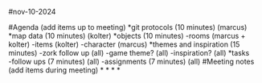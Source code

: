 #nov-10-2024

#Agenda (add items up to meeting)
*git protocols 			(10 minutes)	(marcus)
*map data 				(10 minutes)	(kolter)
*objects				(10 minutes)
	-rooms								(marcus + kolter)
	-items								(kolter)
	-character							(marcus)
*themes and inspiration	(15 minutes)
	-zork follow up						(all)
	-game theme?						(all)
	-inspiration?						(all)
*tasks			
	-follow ups			(7 minutes)		(all)
	-assignments		(7 minutes) 	(all)
#Meeting notes (add items during meeting)
*
*
*
*